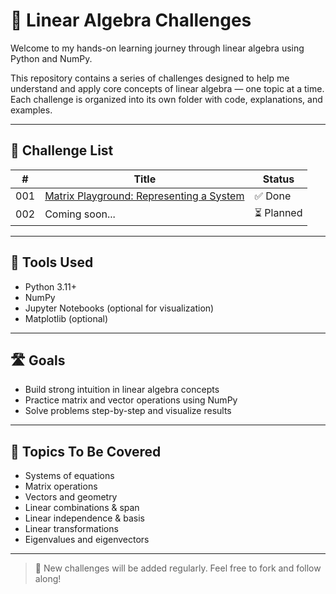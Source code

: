 # 📘 Linear Algebra Challenges

Welcome to my hands-on learning journey through linear algebra using Python and NumPy.

This repository contains a series of challenges designed to help me understand and apply core concepts of linear algebra — one topic at a time. Each challenge is organized into its own folder with code, explanations, and examples.

---

## 📂 Challenge List

| #    | Title                                              | Status     |
|------|----------------------------------------------------|------------|
| 001  | [Matrix Playground: Representing a System](001-represent-systems-with-matrices) | ✅ Done |
| 002  | Coming soon...                                     | ⏳ Planned |

---

## 🧰 Tools Used

- Python 3.11+
- NumPy
- Jupyter Notebooks (optional for visualization)
- Matplotlib (optional)

---

## 🛣️ Goals

- Build strong intuition in linear algebra concepts
- Practice matrix and vector operations using NumPy
- Solve problems step-by-step and visualize results

---

## 📖 Topics To Be Covered

- Systems of equations
- Matrix operations
- Vectors and geometry
- Linear combinations & span
- Linear independence & basis
- Linear transformations
- Eigenvalues and eigenvectors

---

> 🔁 New challenges will be added regularly. Feel free to fork and follow along!